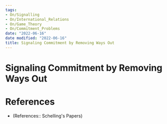 ```yaml
---
tags:
- On/Signalling
- On/International_Relations
- On/Game_Theory
- On/Commitment_Problems
date: "2022-06-16"
date modified: "2022-06-16"
title: Signaling Commitment by Removing Ways Out
---
```


# Signaling Commitment by Removing Ways Out

# References
- (References:: Schelling's Papers)
